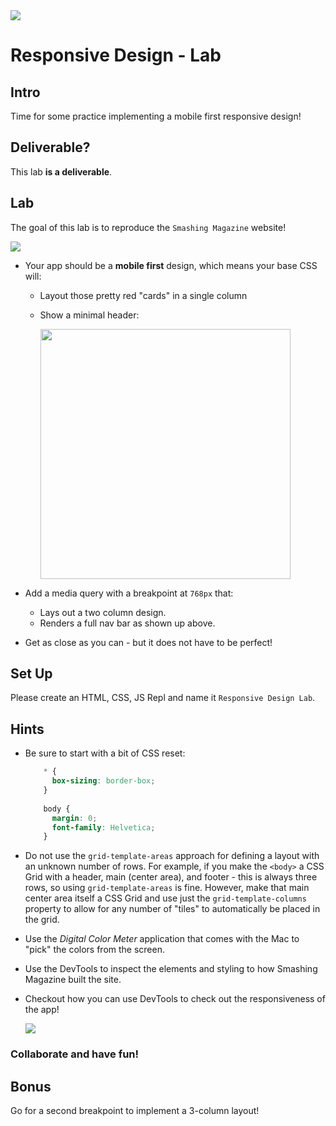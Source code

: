 <img src="https://i.imgur.com/RZwMZi2.png">

# Responsive Design - Lab

## Intro

Time for some practice implementing a mobile first responsive design!

## Deliverable?

This lab **is a deliverable**.

## Lab

The goal of this lab is to reproduce the `Smashing Magazine` website!

<img src="https://i.imgur.com/KozEWGq.png">

- Your app should be a **mobile first** design, which means your base CSS will:
	- Layout those pretty red "cards" in a single column
	- Show a minimal header:
	
		<img src="https://i.imgur.com/U3CqzEp.png" height="400">

- Add a media query with a breakpoint at `768px` that:
	- Lays out a two column design.
	- Renders a full nav bar as shown up above.

- Get as close as you can - but it does not have to be perfect!


## Set Up

Please create an HTML, CSS, JS Repl and name it `Responsive Design Lab`.

## Hints

- Be sure to start with a bit of CSS reset:

	```css
		* {
		  box-sizing: border-box;
		}
		
		body {
		  margin: 0;
		  font-family: Helvetica;
		}
	```
	
- Do not use the `grid-template-areas` approach for defining a layout with an unknown number of rows.  For example, if you make the `<body>` a CSS Grid with a header, main (center area), and footer - this is always three rows, so using `grid-template-areas` is fine. However, make that main center area itself a CSS Grid and use just the `grid-template-columns` property to allow for any number of "tiles" to automatically be placed in the grid.

- Use the _Digital Color Meter_ application that comes with the Mac to "pick" the colors from the screen.

- Use the DevTools to inspect the elements and styling to how Smashing Magazine built the site.

- Checkout how you can use DevTools to check out the responsiveness of the app!

	<img src="https://i.imgur.com/pDO6ibJ.png">

### Collaborate and have fun!

## Bonus

Go for a second breakpoint to implement a 3-column layout!

